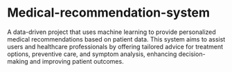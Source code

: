 # Medical-recommendation-system
A data-driven project that uses machine learning to provide personalized medical recommendations based on patient data. This system aims to assist users and healthcare professionals by offering tailored advice for treatment options, preventive care, and symptom analysis, enhancing decision-making and improving patient outcomes.
